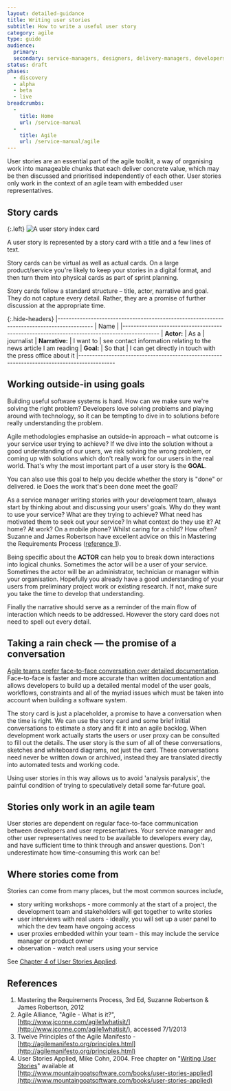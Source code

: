 ```yaml
---
layout: detailed-guidance
title: Writing user stories
subtitle: How to write a useful user story
category: agile
type: guide
audience: 
  primary: 
  secondary: service-managers, designers, delivery-managers, developers
status: draft
phases:
  - discovery
  - alpha
  - beta
  - live
breadcrumbs:
  -
    title: Home
    url: /service-manual
  -
    title: Agile
    url: /service-manual/agile
---
```


User stories are an essential part of the agile toolkit, a way of organising work into manageable chunks that each deliver concrete value, which may be then discussed and prioritised independently of each other. User stories only work in the context of an agile team with embedded user representatives.

## Story cards

{:.left}
![A user story index card](https://farm9.staticflickr.com/8372/8358344190_f48b88c254_n.jpg)

A user story is represented by a story card with a title and a few lines of text.

Story cards can be virtual as well as actual cards. On a large product/service you're likely to keep your stories in a digital format, and then turn them into physical cards as part of sprint planning.

Story cards follow a standard structure – title, actor, narrative and goal. They do not capture every detail. Rather, they are a promise of further discussion at the appropriate time.

{:.hide-headers}
|-------------------------------------------------------------------------------------------
| Name    | 
|-------------------------------------------------------------------------------------------
| **Actor:**     | As a      | journalist
| **Narrative:** | I want to | see contact information relating to the news article I am reading
| **Goal:**      | So that   | I can get directly in touch with the press office about it
|-------------------------------------------------------------------------------------------



## Working outside-in using goals

Building useful software systems is hard. How can we make sure we're solving the right problem? Developers love solving problems and playing around with technology, so it can be tempting to dive in to solutions before really understanding the problem. 

Agile methodologies emphasise an outside-in approach – what outcome is your service user trying to achieve? If we dive into the solution without a good understanding of our users, we risk solving the wrong problem, or coming up with solutions which don't really work for our users in the real world. That's why the most important part of a user story is the **GOAL**. 

You can also use this goal to help you decide whether the story is "done" or delivered. ie Does the work that's been done meet the goal? 

As a service manager writing stories with your development team, always start by thinking about and discussing your users' goals. Why do they want to use your service? What are they trying to achieve? What need has motivated them to seek out your service? In what context do they use it? At home? At work? On a mobile phone? Whilst caring for a child? How often? Suzanne and James Robertson have excellent advice on this in Mastering the Requirements Process ([reference 1](#references)).

Being specific about the **ACTOR** can help you to break down interactions into logical chunks. Sometimes the actor will be a user of your service. Sometimes the actor will be an administrator, technician or manager within your organisation. Hopefully you already have a good understanding of your users from preliminary project work or existing research. If not, make sure you take the time to develop that understanding.

Finally the narrative should serve as a reminder of the main flow of interaction which needs to be addressed. However the story card does not need to spell out every detail.

## Taking a rain check &mdash; the promise of a conversation

[Agile teams prefer face-to-face conversation over detailed documentation](http://agilemanifesto.org/principles.html). Face-to-face is faster and more accurate than written documentation and allows developers to build up a detailed mental model of the user goals, workflows, constraints and all of the myriad issues which must be taken into account when building a software system. 

The story card is just a placeholder, a promise to have a conversation when the time is right. We can use the story card and some brief initial conversations to estimate a story and fit it into an agile backlog. When development work actually starts the users or user proxy can be consulted to fill out the details. The user story is the sum of all of these conversations, sketches and whiteboard diagrams, not just the card. These conversations need never be written down or archived, instead they are translated directly into automated tests and working code.

Using user stories in this way allows us to avoid 'analysis paralysis', the painful condition of trying to speculatively detail some far-future goal.

## Stories only work in an agile team

User stories are dependent on regular face-to-face communication between developers and user representatives. Your service manager and other user representatives need to be available to developers every day, and have sufficient time to think through and answer questions. Don't underestimate how time-consuming this work can be!

## Where stories come from
Stories can come from many places, but the most common sources include,

* story writing workshops - more commonly at the start of a project, the development team and stakeholders will get together to write stories
* user interviews with real users - ideally, you will set up a user panel to which the dev team have ongoing access
* user proxies embedded within your team - this may include the service manager or product owner
* observation - watch real users using your service

See [Chapter 4 of User Stories Applied](http://www.mountaingoatsoftware.com/system/asset/file/259/User-Stories-Applied-Mike-Cohn.pdf).

## References

1. Mastering the Requirements Process, 3rd Ed, Suzanne Robertson & James Robertson, 2012
2. Agile Alliance, "Agile - What is it?", [http://www.jconne.com/agile1whatisit/](http://www.jconne.com/agile1whatisit/), accessed 7/1/2013
3. Twelve Principles of the Agile Manifesto - [http://agilemanifesto.org/principles.html](http://agilemanifesto.org/principles.html)
4. User Stories Applied, Mike Cohn, 2004. Free chapter on "[Writing User Stories](http://www.mountaingoatsoftware.com/system/asset/file/259/User-Stories-Applied-Mike-Cohn.pdf)" available at [http://www.mountaingoatsoftware.com/books/user-stories-applied](http://www.mountaingoatsoftware.com/books/user-stories-applied)
